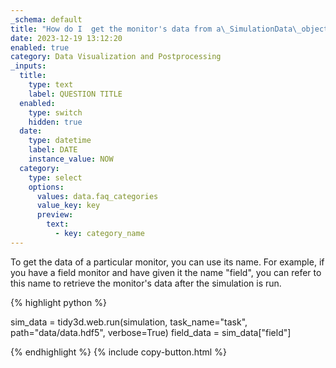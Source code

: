 ```yaml
---
_schema: default
title: "How do I  get the monitor's data from a\_SimulationData\_object?"
date: 2023-12-19 13:12:20
enabled: true
category: Data Visualization and Postprocessing
_inputs:
  title:
    type: text
    label: QUESTION TITLE
  enabled:
    type: switch
    hidden: true
  date:
    type: datetime
    label: DATE
    instance_value: NOW
  category:
    type: select
    options:
      values: data.faq_categories
      value_key: key
      preview:
        text:
          - key: category_name
---
```

To get the data of a particular monitor, you can use its name. For example, if you have a field monitor and have given it the name "field", you can refer to this name to retrieve the monitor's data after the simulation is run.

<div><div markdown class="code-snippet">{% highlight python %}

sim_data = tidy3d.web.run(simulation, task_name="task", path="data/data.hdf5", verbose=True)
field_data = sim_data["field"]

{% endhighlight %}
{% include copy-button.html %}</div><p> </p></div>
